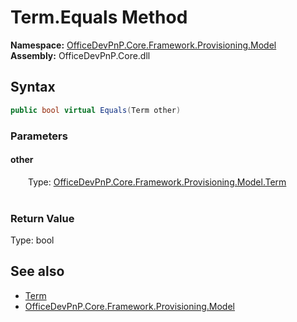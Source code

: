 # Term.Equals Method  
  

**Namespace:** [OfficeDevPnP.Core.Framework.Provisioning.Model](OfficeDevPnP.Core.Framework.Provisioning.Model.md)  
**Assembly:** OfficeDevPnP.Core.dll  
## Syntax
```C#
public bool virtual Equals(Term other)
```
### Parameters
#### other  
&emsp;&emsp;Type: [OfficeDevPnP.Core.Framework.Provisioning.Model.Term](OfficeDevPnP.Core.Framework.Provisioning.Model.Term.md)  
&emsp;&emsp;  

  

### Return Value
Type: bool  

## See also
- [Term](OfficeDevPnP.Core.Framework.Provisioning.Model.Term.md) 
- [OfficeDevPnP.Core.Framework.Provisioning.Model](OfficeDevPnP.Core.Framework.Provisioning.Model.md) 
